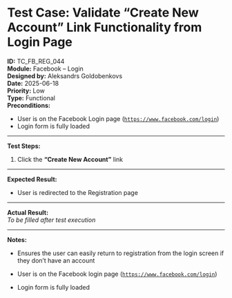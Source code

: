 # Test Case: Validate “Create New Account” Link Functionality from Login Page

**ID:** TC_FB_REG_044  
**Module:** Facebook – Login  
**Designed by:** Aleksandrs Goldobenkovs  
**Date:** 2025-06-18  
**Priority:** Low  
**Type:** Functional  
**Preconditions:**  
- User is on the Facebook Login page  ([`https://www.facebook.com/login`](https://www.facebook.com/login))
- Login form is fully loaded

---

**Test Steps:**

1. Click the **“Create New Account”** link

---

**Expected Result:**   
- User is redirected to the Registration page

---

**Actual Result:**  
_To be filled after test execution_

---

**Notes:**
- Ensures the user can easily return to registration from the login screen if they don’t have an account


- User is on the Facebook login page ([`https://www.facebook.com/login`](https://www.facebook.com/login))  
- Login form is fully loaded

